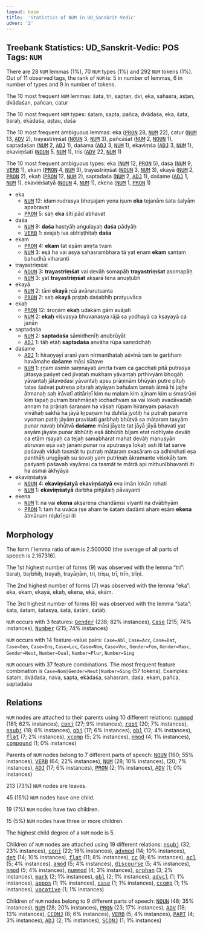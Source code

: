 ```yaml
---
layout: base
title:  'Statistics of NUM in UD_Sanskrit-Vedic'
udver: '2'
---
```


## Treebank Statistics: UD_Sanskrit-Vedic: POS Tags: `NUM`

There are 28 `NUM` lemmas (1%), 70 `NUM` types (1%) and 292 `NUM` tokens (1%).
Out of 11 observed tags, the rank of `NUM` is: 5 in number of lemmas, 6 in number of types and 9 in number of tokens.

The 10 most frequent `NUM` lemmas: śata, tri, saptan, dvi, eka, sahasra, aṣṭan, dvādaśan, pañcan, catur

The 10 most frequent `NUM` types:  śatam, sapta, pañca, dvādaśa, eka, śata, tisraḥ, ekādaśa, aṣṭau, daśa

The 10 most frequent ambiguous lemmas: eka (<tt><a href="sa_vedic-pos-PRON.html">PRON</a></tt> 28, <tt><a href="sa_vedic-pos-NUM.html">NUM</a></tt> 22), catur (<tt><a href="sa_vedic-pos-NUM.html">NUM</a></tt> 13, <tt><a href="sa_vedic-pos-ADV.html">ADV</a></tt> 2), trayastriṃśat (<tt><a href="sa_vedic-pos-NOUN.html">NOUN</a></tt> 3, <tt><a href="sa_vedic-pos-NUM.html">NUM</a></tt> 3), pañcāśat (<tt><a href="sa_vedic-pos-NUM.html">NUM</a></tt> 2, <tt><a href="sa_vedic-pos-NOUN.html">NOUN</a></tt> 1), saptadaśan (<tt><a href="sa_vedic-pos-NUM.html">NUM</a></tt> 2, <tt><a href="sa_vedic-pos-ADJ.html">ADJ</a></tt> 1), daśama (<tt><a href="sa_vedic-pos-ADJ.html">ADJ</a></tt> 3, <tt><a href="sa_vedic-pos-NUM.html">NUM</a></tt> 1), ekaviṃśa (<tt><a href="sa_vedic-pos-ADJ.html">ADJ</a></tt> 3, <tt><a href="sa_vedic-pos-NUM.html">NUM</a></tt> 1), ekaviṃśati (<tt><a href="sa_vedic-pos-NOUN.html">NOUN</a></tt> 5, <tt><a href="sa_vedic-pos-NUM.html">NUM</a></tt> 1), tris (<tt><a href="sa_vedic-pos-ADV.html">ADV</a></tt> 22, <tt><a href="sa_vedic-pos-NUM.html">NUM</a></tt> 1)

The 10 most frequent ambiguous types:  eka (<tt><a href="sa_vedic-pos-NUM.html">NUM</a></tt> 12, <tt><a href="sa_vedic-pos-PRON.html">PRON</a></tt> 5), daśa (<tt><a href="sa_vedic-pos-NUM.html">NUM</a></tt> 9, <tt><a href="sa_vedic-pos-VERB.html">VERB</a></tt> 1), ekam (<tt><a href="sa_vedic-pos-PRON.html">PRON</a></tt> 4, <tt><a href="sa_vedic-pos-NUM.html">NUM</a></tt> 3), trayastriṃśat (<tt><a href="sa_vedic-pos-NOUN.html">NOUN</a></tt> 3, <tt><a href="sa_vedic-pos-NUM.html">NUM</a></tt> 3), ekayā (<tt><a href="sa_vedic-pos-NUM.html">NUM</a></tt> 2, <tt><a href="sa_vedic-pos-PRON.html">PRON</a></tt> 2), ekaḥ (<tt><a href="sa_vedic-pos-PRON.html">PRON</a></tt> 12, <tt><a href="sa_vedic-pos-NUM.html">NUM</a></tt> 2), saptadaśa (<tt><a href="sa_vedic-pos-NUM.html">NUM</a></tt> 2, <tt><a href="sa_vedic-pos-ADJ.html">ADJ</a></tt> 1), daśame (<tt><a href="sa_vedic-pos-ADJ.html">ADJ</a></tt> 1, <tt><a href="sa_vedic-pos-NUM.html">NUM</a></tt> 1), ekaviṃśatyā (<tt><a href="sa_vedic-pos-NOUN.html">NOUN</a></tt> 4, <tt><a href="sa_vedic-pos-NUM.html">NUM</a></tt> 1), ekena (<tt><a href="sa_vedic-pos-NUM.html">NUM</a></tt> 1, <tt><a href="sa_vedic-pos-PRON.html">PRON</a></tt> 1)


* eka
  * <tt><a href="sa_vedic-pos-NUM.html">NUM</a></tt> 12: idam rudrasya bheṣajam yena iṣum <b>eka</b> tejanām śata śalyām apabravat
  * <tt><a href="sa_vedic-pos-PRON.html">PRON</a></tt> 5: saḥ <b>eka</b> śiti pād abhavat
* daśa
  * <tt><a href="sa_vedic-pos-NUM.html">NUM</a></tt> 9: <b>daśa</b> hastyāḥ aṅgulayaḥ <b>daśa</b> pādyāḥ
  * <tt><a href="sa_vedic-pos-VERB.html">VERB</a></tt> 1: svajaḥ iva abhiṣṭhitaḥ <b>daśa</b>
* ekam
  * <tt><a href="sa_vedic-pos-PRON.html">PRON</a></tt> 4: <b>ekam</b> tat eṣām amṛta tvam
  * <tt><a href="sa_vedic-pos-NUM.html">NUM</a></tt> 3: eṣā ha vai asya sahasrambhara tā yat enam <b>ekam</b> santam bahudhā viharanti
* trayastriṃśat
  * <tt><a href="sa_vedic-pos-NOUN.html">NOUN</a></tt> 3: <b>trayastriṃśat</b> vai devāḥ somapāḥ <b>trayastriṃśat</b> asomapāḥ
  * <tt><a href="sa_vedic-pos-NUM.html">NUM</a></tt> 3: yat <b>trayastriṃśat</b> akṣarā tena anuṣṭubh
* ekayā
  * <tt><a href="sa_vedic-pos-NUM.html">NUM</a></tt> 2: tāni <b>ekayā</b> ṛcā avārurutsanta
  * <tt><a href="sa_vedic-pos-PRON.html">PRON</a></tt> 2: saḥ <b>ekayā</b> pṛṣṭaḥ daśabhiḥ pratyuvāca
* ekaḥ
  * <tt><a href="sa_vedic-pos-PRON.html">PRON</a></tt> 12: śroṇām <b>ekaḥ</b> udakam gām avājati
  * <tt><a href="sa_vedic-pos-NUM.html">NUM</a></tt> 2: <b>ekaḥ</b> viśvasya bhuvanasya rājā sa yodhayā ca kṣayayā ca janān
* saptadaśa
  * <tt><a href="sa_vedic-pos-NUM.html">NUM</a></tt> 2: <b>saptadaśa</b> sāmidhenīḥ anubrūyāt
  * <tt><a href="sa_vedic-pos-ADJ.html">ADJ</a></tt> 1: tāḥ etāḥ <b>saptadaśa</b> anvāha rūpa samṛddhāḥ
* daśame
  * <tt><a href="sa_vedic-pos-ADJ.html">ADJ</a></tt> 1: hiraṇyayī araṇī yam nirmanthataḥ aśvinā tam te garbham havāmahe <b>daśame</b> māsi sūtave
  * <tt><a href="sa_vedic-pos-NUM.html">NUM</a></tt> 1: ṛṇam asmin saṃnayati amṛta tvam ca gacchati pitā putrasya jātasya paśyet ced jīvataḥ mukham yāvantaḥ pṛthivyām bhogāḥ yāvantaḥ jātavedasi yāvantaḥ apsu prāṇinām bhūyān putre pituḥ tatas śaśvat putreṇa pitaraḥ atyāyan bahulam tamaḥ ātmā hi jajñe ātmanaḥ saḥ irāvatī atitāriṇī kim nu malam kim ajinam kim u śmaśrūṇi kim tapaḥ putram brahmāṇaḥ icchadhvam sa vai lokaḥ avadāvadaḥ annam ha prāṇaḥ śaraṇam ha vāsaḥ rūpam hiraṇyam paśavaḥ vivāhāḥ sakhā ha jāyā kṛpaṇam ha duhitā jyotiḥ ha putraḥ parame vyoman patiḥ jāyām praviśati garbhaḥ bhūtvā sa mātaram tasyām punar navaḥ bhūtvā <b>daśame</b> māsi jāyate tat jāyā jāyā bhavati yat asyām jāyate punar ābhūtiḥ eṣā ābhūtiḥ bījam etat nidhīyate devāḥ ca etām ṛṣayaḥ ca tejaḥ samabharat mahat devāḥ manuṣyān abruvan eṣā vaḥ jananī punar na aputrasya lokaḥ asti iti tat sarve paśavaḥ viduḥ tasmāt tu putraḥ mātaram svasāram ca adhirohati eṣa panthāḥ urugāyaḥ su śevaḥ yam putriṇaḥ ākramante viśokāḥ tam paśyanti paśavaḥ vayāṃsi ca tasmāt te mātrā api mithunībhavanti iti ha asmai ākhyāya
* ekaviṃśatyā
  * <tt><a href="sa_vedic-pos-NOUN.html">NOUN</a></tt> 4: <b>ekaviṃśatyā</b> <b>ekaviṃśatyā</b> eva imān lokān rohati
  * <tt><a href="sa_vedic-pos-NUM.html">NUM</a></tt> 1: <b>ekaviṃśatyā</b> darbha piñjūlaiḥ pāvayanti
* ekena
  * <tt><a href="sa_vedic-pos-NUM.html">NUM</a></tt> 1: na vai <b>ekena</b> akṣareṇa chandāṃsi viyanti na dvābhyām
  * <tt><a href="sa_vedic-pos-PRON.html">PRON</a></tt> 1: tam ha uvāca ṛṣe aham te śatam dadāmi aham eṣām <b>ekena</b> ātmānam niṣkrīṇai iti

## Morphology

The form / lemma ratio of `NUM` is 2.500000 (the average of all parts of speech is 2.167316).

The 1st highest number of forms (9) was observed with the lemma “tri”: tisraḥ, tisṛbhiḥ, trayaḥ, trayāṇām, tri, triṣu, trī, trīn, trīṇi.

The 2nd highest number of forms (7) was observed with the lemma “eka”: eka, ekam, ekayā, ekaḥ, ekena, ekā, ekām.

The 3rd highest number of forms (6) was observed with the lemma “śata”: śata, śatam, śatasya, śatā, śatāni, śatāḥ.

`NUM` occurs with 3 features: <tt><a href="sa_vedic-feat-Gender.html">Gender</a></tt> (238; 82% instances), <tt><a href="sa_vedic-feat-Case.html">Case</a></tt> (215; 74% instances), <tt><a href="sa_vedic-feat-Number.html">Number</a></tt> (215; 74% instances)

`NUM` occurs with 14 feature-value pairs: `Case=Abl`, `Case=Acc`, `Case=Dat`, `Case=Gen`, `Case=Ins`, `Case=Loc`, `Case=Nom`, `Case=Voc`, `Gender=Fem`, `Gender=Masc`, `Gender=Neut`, `Number=Dual`, `Number=Plur`, `Number=Sing`

`NUM` occurs with 37 feature combinations.
The most frequent feature combination is `Case=Nom|Gender=Neut|Number=Sing` (57 tokens).
Examples: śatam, dvādaśa, nava, sapta, ekādaśa, sahasram, daśa, ekam, pañca, saptadaśa


## Relations

`NUM` nodes are attached to their parents using 10 different relations: <tt><a href="sa_vedic-dep-nummod.html">nummod</a></tt> (181; 62% instances), <tt><a href="sa_vedic-dep-conj.html">conj</a></tt> (27; 9% instances), <tt><a href="sa_vedic-dep-root.html">root</a></tt> (20; 7% instances), <tt><a href="sa_vedic-dep-nsubj.html">nsubj</a></tt> (18; 6% instances), <tt><a href="sa_vedic-dep-obj.html">obj</a></tt> (17; 6% instances), <tt><a href="sa_vedic-dep-obl.html">obl</a></tt> (12; 4% instances), <tt><a href="sa_vedic-dep-flat.html">flat</a></tt> (7; 2% instances), <tt><a href="sa_vedic-dep-xcomp.html">xcomp</a></tt> (5; 2% instances), <tt><a href="sa_vedic-dep-nmod.html">nmod</a></tt> (4; 1% instances), <tt><a href="sa_vedic-dep-compound.html">compound</a></tt> (1; 0% instances)

Parents of `NUM` nodes belong to 7 different parts of speech: <tt><a href="sa_vedic-pos-NOUN.html">NOUN</a></tt> (160; 55% instances), <tt><a href="sa_vedic-pos-VERB.html">VERB</a></tt> (64; 22% instances), <tt><a href="sa_vedic-pos-NUM.html">NUM</a></tt> (28; 10% instances),  (20; 7% instances), <tt><a href="sa_vedic-pos-ADJ.html">ADJ</a></tt> (17; 6% instances), <tt><a href="sa_vedic-pos-PRON.html">PRON</a></tt> (2; 1% instances), <tt><a href="sa_vedic-pos-ADV.html">ADV</a></tt> (1; 0% instances)

213 (73%) `NUM` nodes are leaves.

45 (15%) `NUM` nodes have one child.

19 (7%) `NUM` nodes have two children.

15 (5%) `NUM` nodes have three or more children.

The highest child degree of a `NUM` node is 5.

Children of `NUM` nodes are attached using 19 different relations: <tt><a href="sa_vedic-dep-nsubj.html">nsubj</a></tt> (32; 23% instances), <tt><a href="sa_vedic-dep-conj.html">conj</a></tt> (22; 16% instances), <tt><a href="sa_vedic-dep-advmod.html">advmod</a></tt> (14; 10% instances), <tt><a href="sa_vedic-dep-det.html">det</a></tt> (14; 10% instances), <tt><a href="sa_vedic-dep-flat.html">flat</a></tt> (11; 8% instances), <tt><a href="sa_vedic-dep-cc.html">cc</a></tt> (8; 6% instances), <tt><a href="sa_vedic-dep-acl.html">acl</a></tt> (5; 4% instances), <tt><a href="sa_vedic-dep-amod.html">amod</a></tt> (5; 4% instances), <tt><a href="sa_vedic-dep-discourse.html">discourse</a></tt> (5; 4% instances), <tt><a href="sa_vedic-dep-nmod.html">nmod</a></tt> (5; 4% instances), <tt><a href="sa_vedic-dep-nummod.html">nummod</a></tt> (4; 3% instances), <tt><a href="sa_vedic-dep-orphan.html">orphan</a></tt> (3; 2% instances), <tt><a href="sa_vedic-dep-mark.html">mark</a></tt> (2; 1% instances), <tt><a href="sa_vedic-dep-obl.html">obl</a></tt> (2; 1% instances), <tt><a href="sa_vedic-dep-advcl.html">advcl</a></tt> (1; 1% instances), <tt><a href="sa_vedic-dep-appos.html">appos</a></tt> (1; 1% instances), <tt><a href="sa_vedic-dep-case.html">case</a></tt> (1; 1% instances), <tt><a href="sa_vedic-dep-ccomp.html">ccomp</a></tt> (1; 1% instances), <tt><a href="sa_vedic-dep-vocative.html">vocative</a></tt> (1; 1% instances)

Children of `NUM` nodes belong to 9 different parts of speech: <tt><a href="sa_vedic-pos-NOUN.html">NOUN</a></tt> (48; 35% instances), <tt><a href="sa_vedic-pos-NUM.html">NUM</a></tt> (28; 20% instances), <tt><a href="sa_vedic-pos-PRON.html">PRON</a></tt> (23; 17% instances), <tt><a href="sa_vedic-pos-ADV.html">ADV</a></tt> (18; 13% instances), <tt><a href="sa_vedic-pos-CCONJ.html">CCONJ</a></tt> (8; 6% instances), <tt><a href="sa_vedic-pos-VERB.html">VERB</a></tt> (5; 4% instances), <tt><a href="sa_vedic-pos-PART.html">PART</a></tt> (4; 3% instances), <tt><a href="sa_vedic-pos-ADJ.html">ADJ</a></tt> (2; 1% instances), <tt><a href="sa_vedic-pos-SCONJ.html">SCONJ</a></tt> (1; 1% instances)

